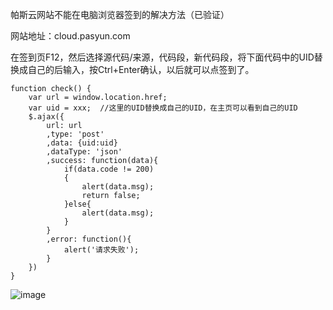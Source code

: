 帕斯云网站不能在电脑浏览器签到的解决方法（已验证）

网站地址：cloud.pasyun.com

在签到页F12，然后选择源代码/来源，代码段，新代码段，将下面代码中的UID替换成自己的后输入，按Ctrl+Enter确认，以后就可以点签到了。

```
function check() {
    var url = window.location.href;
    var uid = xxx;  //这里的UID替换成自己的UID，在主页可以看到自己的UID
    $.ajax({
        url: url
        ,type: 'post'
        ,data: {uid:uid}
        ,dataType: 'json'
        ,success: function(data){
            if(data.code != 200)
            {
                alert(data.msg);
                return false;
            }else{
                alert(data.msg);
            }
        }
        ,error: function(){
            alert('请求失败');
        }
    })
}
```
![image](https://github.com/user-attachments/assets/1985a065-0394-4845-9630-8e879c96052e)

